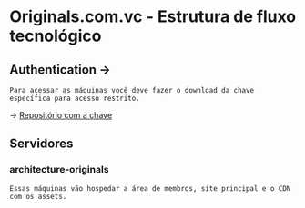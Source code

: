 # Originals.com.vc - Estrutura de fluxo tecnológico 

## Authentication -> 

    Para acessar as máquinas você deve fazer o download da chave específica para acesso restrito. 
    
-> [Repositório com a chave](https://github.com/OriginalsBR/aws-certificate-requests)

## Servidores

### architecture-originals

    Essas máquinas vão hospedar a área de membros, site principal e o CDN com os assets.
    
